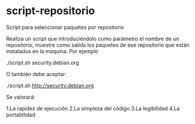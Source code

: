 # script-repositorio
Script para seleccionar paquetes por repositorio

Realiza un script que introduciéndolo como parámetro el nombre de un repositorio, muestre como salida los paquetes de ese repositorio que están instalados en la máquina. Por ejemplo

./script.sh security.debian.org

O también debe aceptar:

./script.sh http://security.debian.org

Se valorará:

 1.La rapidez de ejecución
 2.La simpleza del código
 3.La legibilidad
 4.La portabilidad


